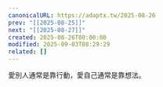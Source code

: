 ```yaml
---
canonicalURL: https://adaptx.tw/2025-08-26
prev: "[[2025-08-25]]"
next: "[[2025-08-27]]"
created: 2025-08-26T00:00:00
modified: 2025-09-03T08:29:29
related: []
---
```


愛別人通常是靠行動，愛自己通常是靠想法。
